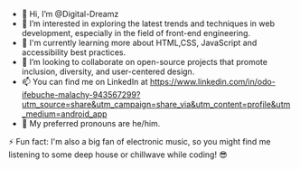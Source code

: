 - 👋 Hi, I’m @Digital-Dreamz
- 👀 I’m interested in exploring the latest trends and techniques in web development, especially in the field of front-end engineering.
- 🌱 I'm currently learning more about HTML,CSS, JavaScript and accessibility best practices.
- 💞️ I’m looking to collaborate on open-source projects that promote inclusion, diversity, and user-centered design.
- 📫 You can find me on LinkedIn at https://www.linkedin.com/in/odo-ifebuche-malachy-943567299?utm_source=share&utm_campaign=share_via&utm_content=profile&utm_medium=android_app
- 💞️ My preferred pronouns are he/him.

⚡ Fun fact: I'm also a big fan of electronic music, so you might find me listening to some deep house or chillwave while coding! 😎

<!---
Digital-Dreamz/Digital-Dreamz is a ✨ special ✨ repository because its `README.md` (this file) appears on your GitHub profile.
You can click the Preview link to take a look at your changes.
--->
